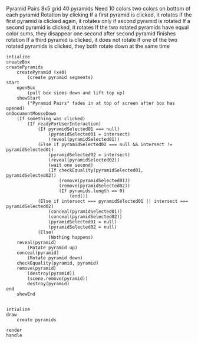 Pyramid Pairs
	8x5 grid
		40 pyramids
	Need 10 colors
		two colors on bottom of each pyramid
	Rotation by clicking
		If a first pyramid is clicked, it rotates
			If the first pyramid is clicked again, it rotates only if second pyramid is rotated
		If a second pyramid is clicked, it rotates
			If the two rotated pyramids have equal color sums, they disappear one second after second pyramid finishes rotation
		If a third pyramid is clicked, it does not rotate
		If one of the two rotated pyramids is clicked, they both rotate down at the same time

	intialize
	createBox
	createPyramids
		createPyramid (x40)
			(create pyramid segments)
	start
		openBox
			(pull box sides down and lift top up)
		showStart
			("Pyramid Pairs" fades in at top of screen after box has opened) 
	onDocumentMouseDown
		(If something was clicked)
			(If readyForUserInteraction)
				(If pyramidSelected01 === null)
					(pyramidSelected01 = intersect)
					(reveal(pyramidSelected01))
				(Else if pyramidSelected02 === null && intersect != pyramidSelected01)
					(pyramidSelected02 = intersect)
					(reveal(pyramidSelected02))
					(wait one second)
					(If checkEquality(pyramidSelected01, pyramidSelected02))
						(remove(pyramidSelected01))
						(remove(pyramidSelected02))
						(If pyramids.length == 0)
							(end())
				(Else if intersect === pyramidSelected01 || intersect === pyramidSelected02)
					(conceal(pyramidSelected01))
					(conceal(pyramidSelected02))
					(pyramidSelected01 = null)
					(pyramidSelected02 = null)
				(Else)
					(Nothing happens)
		reveal(pyramid)
			(Rotate pyramid up)
		conceal(pyramid)
			(Rotate pyramid down)
		checkEquality(pyramid, pyramid)
		remove(pyramid)
			(destroy(pyramid))
			(scene.remove(pyramid))
			destroy(pyramid)
	end
		showEnd


	intialize
	draw
		create pyramids
			
	render
	handle